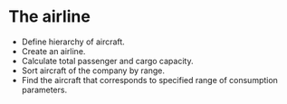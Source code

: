 The airline
=================================
* Define hierarchy of aircraft.
* Create an airline.
* Calculate total passenger and cargo capacity.
* Sort aircraft of the company by range.
* Find the aircraft that corresponds to specified range of consumption parameters.